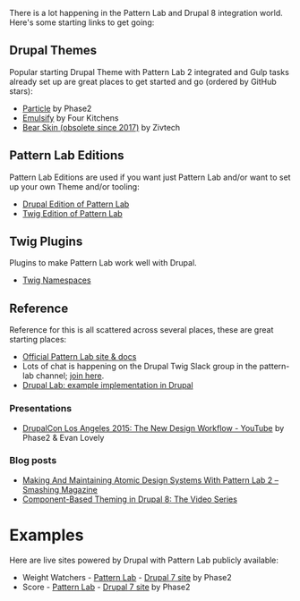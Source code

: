 ---
---

There is a lot happening in the Pattern Lab and Drupal 8 integration world. Here's some starting links to get going:

## Drupal Themes

Popular starting Drupal Theme with Pattern Lab 2 integrated and Gulp tasks already set up are great places to get started and go (ordered by GitHub stars):

- [Particle](https://github.com/phase2/particle) by Phase2
- [Emulsify](http://emulsify.info/) by Four Kitchens
- [Bear Skin (obsolete since 2017)](https://github.com/zivtech/bear_skin) by Zivtech

## Pattern Lab Editions

Pattern Lab Editions are used if you want just Pattern Lab and/or want to set up your own Theme and/or tooling:

- [Drupal Edition of Pattern Lab](https://github.com/pattern-lab/edition-php-drupal-standard)
- [Twig Edition of Pattern Lab](https://github.com/pattern-lab/edition-php-twig-standard)

## Twig Plugins

Plugins to make Pattern Lab work well with Drupal.

- [Twig Namespaces](https://github.com/EvanLovely/plugin-twig-namespaces)

## Reference

Reference for this is all scattered across several places, these are great starting places:

- [Official Pattern Lab site & docs](http://patternlab.io)
- Lots of chat is happening on the Drupal Twig Slack group in the pattern-lab channel; [join here](https://drupaltwig-slack.herokuapp.com).
- [Drupal Lab: example implementation in Drupal](https://github.com/phase2/drupal-lab/tree/master/web/themes/dashing)

### Presentations

- [DrupalCon Los Angeles 2015: The New Design Workflow - YouTube](https://www.youtube.com/watch?v=PdfxJO81cdA&feature=youtu.be) by Phase2 & Evan Lovely

### Blog posts

- [Making And Maintaining Atomic Design Systems With Pattern Lab 2 – Smashing Magazine](https://www.smashingmagazine.com/2016/07/building-maintaining-atomic-design-systems-pattern-lab/)
- [Component-Based Theming in Drupal 8: The Video Series](https://www.fourkitchens.com/blog/article/component-based-theming-drupal-8-video-series/)

# Examples

Here are live sites powered by Drupal with Pattern Lab publicly available:

- Weight Watchers - [Pattern Lab](https://www.weightwatchers.com/sites/all/themes/custom/wwvs_bts/pattern-lab/public/) - [Drupal 7 site](https://www.weightwatchers.com) by Phase2
- Score - [Pattern Lab](https://www.score.org/sites/all/themes/custom/score/dest/pattern-lab/) - [Drupal 7 site](https://www.score.org) by Phase2
